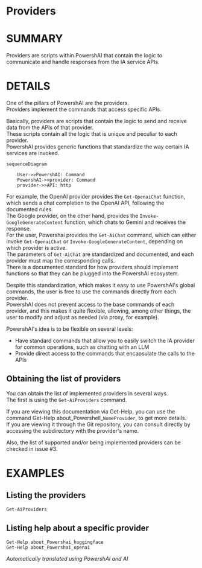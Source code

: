 ﻿# Providers  

# SUMMARY <!--! @#Short --> 

Providers are scripts within PowershAI that contain the logic to communicate and handle responses from the IA service APIs.

# DETAILS  <!--! @#Long --> 

One of the pillars of PowershAI are the providers.  
Providers implement the commands that access specific APIs.  

Basically, providers are scripts that contain the logic to send and receive data from the APIs of that provider.  
These scripts contain all the logic that is unique and peculiar to each provider.  
PowershAI provides generic functions that standardize the way certain IA services are invoked.  

```mermaid 
sequenceDiagram

    User->>PowershAI: Command
    PowershAI->>provider: Command
    provider->>API: http
```

For example, the OpenAI provider provides the `Get-OpenaiChat` function, which sends a chat completion to the OpenAI API, following the documented rules.  
The Google provider, on the other hand, provides the `Invoke-GoogleGenerateContent` function, which chats to Gemini and receives the response.  
For the user, Powershai provides the `Get-AiChat` command, which can either invoke `Get-OpenaiChat` or `Invoke-GoogleGenerateContent`, depending on which provider is active.  
The parameters of `Get-AiChat` are standardized and documented, and each provider must map the corresponding calls.  
There is a documented standard for how providers should implement functions so that they can be plugged into the PowershAI ecosystem.  


Despite this standardization, which makes it easy to use PowershAI's global commands, the user is free to use the commands directly from each provider.  
PowershAI does not prevent access to the base commands of each provider, and this makes it quite flexible, allowing, among other things, the user to modify and adjust as needed (via proxy, for example).

PowershAI's idea is to be flexible on several levels:

- Have standard commands that allow you to easily switch the IA provider for common operations, such as chatting with an LLM 
- Provide direct access to the commands that encapsulate the calls to the APIs

## Obtaining the list of providers  

You can obtain the list of implemented providers in several ways.  
The first is using the `Get-AiProviders` command.  

If you are viewing this documentation via Get-Help, you can use the command Get-Help about_Powershell_`NomeProvider`, to get more details.  
If you are viewing it through the Git repository, you can consult directly by accessing the subdirectory with the provider's name.

Also, the list of supported and/or being implemented providers can be checked in issue #3.


# EXAMPLES <!--! @#Ex -->

## Listing the providers 

```powershell 
Get-AiProviders 
```

## Listing help about a specific provider 

```
Get-Help about_Powershai_huggingface
Get-Help about_Powershai_openai
```






<!--PowershaiAiDocBlockStart-->
_Automatically translated using PowershAI and AI_
<!--PowershaiAiDocBlockEnd-->
